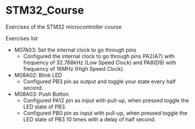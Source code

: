 # STM32_Course
Exercises of the STM32 microcontroller course

Exercises list

- M07A03: Set the internal clock to go through pins
  - Configured the internal clock to go through pins PA2(A7) with frequency of 32.768kHz (Low Speed Clock) and PA8(D9) with frequency of 16MHz (High Speed Clock).
- M08A02: Blink LED
  - Configured PB3 pin as output and toggle your state every half second.
- M08A03: Push Button
  - Configured PA12 pin as input with pull-up, when pressed toggle the LED state of PB3.
  - Configured PB0 pin as input with pull-up, when pressed toggle the LED state of PB3 10 times with a delay of half second.